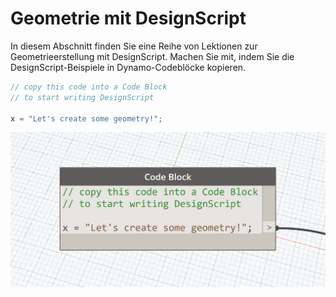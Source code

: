 # Geometrie mit DesignScript

In diesem Abschnitt finden Sie eine Reihe von Lektionen zur Geometrieerstellung mit DesignScript. Machen Sie mit, indem Sie die DesignScript-Beispiele in Dynamo-Codeblöcke kopieren.

```js
// copy this code into a Code Block
// to start writing DesignScript

x = "Let's create some geometry!";
```
![](images/12/CodeBlock.png)

